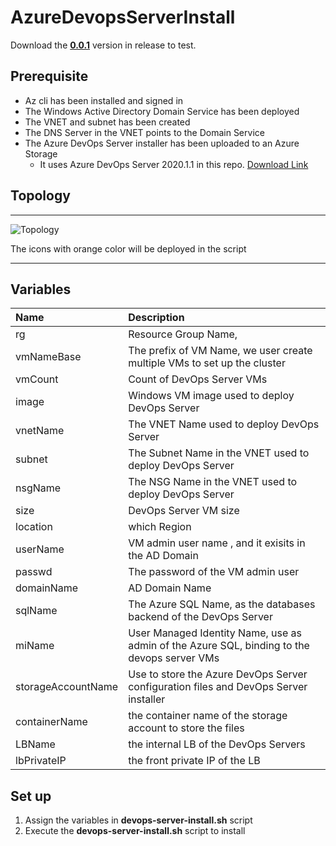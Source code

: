 # AzureDevopsServerInstall
Download the <b>[0.0.1](https://github.com/DanielWangZhanggui/AzureDevopsServerInstall/releases/tag/0.01)</b> version in release to test.
## Prerequisite
- Az cli has been installed and signed in
- The Windows Active Directory Domain Service has been deployed
- The VNET and subnet has been created
- The DNS Server in the VNET points to the Domain Service 
- The Azure DevOps Server installer has been uploaded to an Azure Storage 
  - It uses Azure DevOps Server 2020.1.1 in this repo. [Download Link](https://docs.microsoft.com/en-us/azure/devops/server/download/azuredevopsserver?view=azure-devops#download-the-latest-release)
## Topology

---

![Topology](https://user-images.githubusercontent.com/4372694/148360312-a3d838e0-8799-4c17-ba62-61a1fffe9e95.png)

The icons with orange color will be deployed in the script

---


## Variables 
| Name      | Description |
| :---  | :--- |
| rg    | Resource Group Name, 
| vmNameBase | The prefix of VM Name, we user create multiple VMs to set up the cluster
| vmCount | Count of DevOps Server VMs|
| image | Windows VM image used to deploy DevOps Server | 
| vnetName | The VNET Name used to deploy DevOps Server|
| subnet | The Subnet Name in the VNET used to deploy DevOps Server |
| nsgName | The NSG Name in the VNET used to deploy DevOps Server |
| size | DevOps Server VM size |
| location | which Region |
| userName | VM admin user name , and it exisits in the AD Domain |
| passwd | The password of the VM admin user|
| domainName | AD Domain Name |
| sqlName | The Azure SQL Name, as the databases backend of the DevOps Server |
| miName | User Managed Identity Name, use as admin of the Azure SQL, binding to the devops server VMs |
| storageAccountName | Use to store the Azure DevOps Server configuration files and DevOps Server installer |
| containerName | the container name of the storage account to store the files |
| LBName | the internal LB of the DevOps Servers |
| lbPrivateIP | the front private IP of the LB |

## Set up
1. Assign the variables  in <b>devops-server-install.sh</b>  script
2. Execute the <b>devops-server-install.sh</b> script to install
